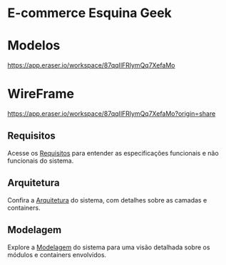 # E-commerce Esquina Geek
# Modelos
https://app.eraser.io/workspace/87qqIlFRlymQq7XefaMo
# WireFrame
[https://app.eraser.io/workspace/87qqIlFRlymQq7XefaMo?origin=share ](https://www.figma.com/design/fOYjeERDhn5g6cn7mCciiW/E-commerce?node-id=0-1&p=f)

## Requisitos
Acesse os [Requisitos](./requisitos.md) para entender as especificações funcionais e não funcionais do sistema.

## Arquitetura
Confira a [Arquitetura](./arquitetura.md) do sistema, com detalhes sobre as camadas e containers.

## Modelagem
Explore a [Modelagem](./modelagem.md) do sistema para uma visão detalhada sobre os módulos e containers envolvidos.
